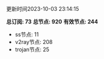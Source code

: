 更新时间2023-10-03 23:14:15

**总订阅: 73**
**总节点: 920**
**有效节点: 244**
- ss节点: 11
- v2ray节点: 208
- trojan节点: 25
